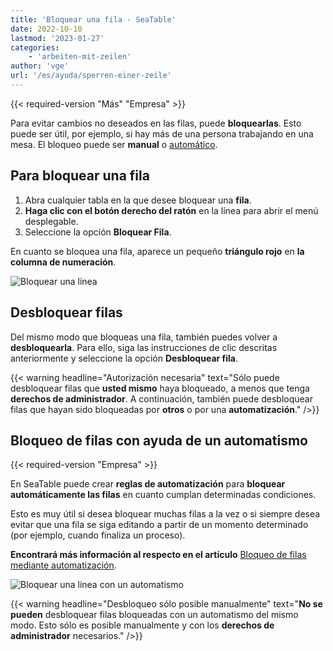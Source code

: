 ```yaml
---
title: 'Bloquear una fila - SeaTable'
date: 2022-10-10
lastmod: '2023-01-27'
categories:
    - 'arbeiten-mit-zeilen'
author: 'vge'
url: '/es/ayuda/sperren-einer-zeile'
---
```


{{< required-version "Más" "Empresa" >}}

Para evitar cambios no deseados en las filas, puede **bloquearlas**. Esto puede ser útil, por ejemplo, si hay más de una persona trabajando en una mesa. El bloqueo puede ser **manual** o [automático](https://seatable.io/es/docs/arbeiten-mit-automationen/zeilen-per-automation-sperren/).

## Para bloquear una fila

1. Abra cualquier tabla en la que desee bloquear una **fila**.
2. **Haga clic con el botón derecho del ratón** en la línea para abrir el menú desplegable.
3. Seleccione la opción **Bloquear Fila**.

En cuanto se bloquea una fila, aparece un pequeño **triángulo rojo** en **la columna de numeración**.

![Bloquear una línea](https://seatable.io/wp-content/uploads/2022/10/sperren-einer-zeile-1.png)

## Desbloquear filas

Del mismo modo que bloqueas una fila, también puedes volver a **desbloquearla**. Para ello, siga las instrucciones de clic descritas anteriormente y seleccione la opción **Desbloquear fila**.

{{< warning  headline="Autorización necesaria"  text="Sólo puede desbloquear filas que **usted mismo** haya bloqueado, a menos que tenga **derechos de administrador**. A continuación, también puede desbloquear filas que hayan sido bloqueadas por **otros** o por una **automatización**." />}}

## Bloqueo de filas con ayuda de un automatismo

{{< required-version "Empresa" >}}

En SeaTable puede crear **reglas de automatización** para **bloquear automáticamente las filas** en cuanto cumplan determinadas condiciones.

Esto es muy útil si desea bloquear muchas filas a la vez o si siempre desea evitar que una fila se siga editando a partir de un momento determinado (por ejemplo, cuando finaliza un proceso).

**Encontrará más información al respecto en el artículo** [Bloqueo de filas mediante automatización](https://seatable.io/es/docs/arbeiten-mit-automationen/zeilen-per-automation-sperren/).

![Bloquear una línea con un automatismo](https://seatable.io/wp-content/uploads/2022/10/lock-row-with-an-automation.png)

{{< warning  headline="Desbloqueo sólo posible manualmente"  text="**No se pueden** desbloquear filas bloqueadas con un automatismo del mismo modo. Esto sólo es posible manualmente y con los **derechos de administrador** necesarios." />}}

